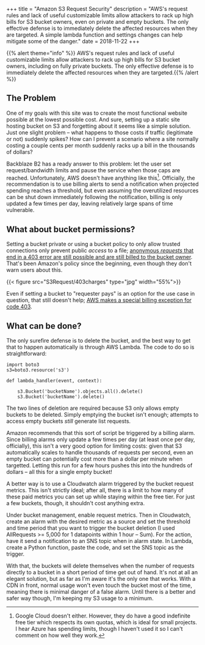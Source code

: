 +++
title = "Amazon S3 Request Security"
description = "AWS's request rules and lack of useful customizable limits allow attackers to rack up high bills for S3 bucket owners, even on private and empty buckets. The only effective defense is to immediately delete the affected resources when they are targeted. A simple lambda function and settings changes can help mitigate some of the danger."
date = 2018-11-22
+++

{{% alert theme="info" %}} AWS's request rules and lack of useful customizable limits allow attackers to rack up high bills for S3 bucket owners, including on fully private buckets. The only effective defense is to immediately delete the affected resources when they are targeted.{{% /alert %}}

## The Problem

One of my goals with this site was to create the most functional website possible at the lowest possible cost. And sure, setting up a static site hosting bucket on S3 and forgetting about it seems like a simple solution. Just one slight problem – what happens to those costs if traffic (legitimate or not) suddenly spikes? How can I prevent a scenario where a site normally costing a couple cents per month suddenly racks up a bill in the thousands of dollars?

Backblaze B2 has a ready answer to this problem: let the user set request/bandwidth limits and pause the service when those caps are reached. Unfortunately, AWS doesn't have anything like this[^1]. Officially, the recommendation is to use billing alerts to send a notification when projected spending reaches a threshold, but even assuming the overutilized resources can be shut down immediately following the notification, billing is only updated a few times per day, leaving relatively large spans of time vulnerable. 

## What about bucket permissions?

Setting a bucket private or using a bucket policy to only allow trusted connections only prevent public *access* to a file; [anonymous *requests* that end in a 403 error are still possible and are still billed to the bucket owner](http://forums.aws.amazon.com/thread.jspa?messageID=58436). That's been Amazon's policy since the beginning, even though they don't warn users about this.

{{< figure src="S3Request/403charges" type="jpg" width="55%">}}

Even if setting a bucket to "requester pays" is an option for the use case in question, that still doesn't help; [AWS makes a special billing exception for code 403](https://docs.aws.amazon.com/AmazonS3/latest/dev/RequesterPaysBuckets.html#ChargeDetails). 

## What can be done?

The only surefire defense is to delete the bucket, and the best way to get that to happen automatically is through AWS Lambda. The code to do so is straightforward:


```
import boto3
s3=boto3.resource('s3')

def lambda_handler(event, context):

    s3.Bucket('bucketName').objects.all().delete()
    s3.Bucket('bucketName').delete()
```

The two lines of deletion are required because S3 only allows empty buckets to be deleted. Simply emptying the bucket isn't enough; attempts to access empty buckets *still* generate list requests.

Amazon recommends that this sort of script be triggered by a billing alarm. Since billing alarms only update a few times per day (at least once per day, officially), this isn't a very good option for limiting costs: given that S3 automatically scales to handle thousands of requests per second, even an empty bucket can potentially cost more than a dollar per minute when targetted. Letting this run for a few hours pushes this into the hundreds of dollars – all this for a single empty bucket! 

A better way is to use a Cloudwatch alarm triggered by the bucket request metrics. This isn't strictly ideal; after all, there is a limit to how many of these paid metrics you can set up while staying within the free tier. For just a few buckets, though, it shouldn't cost anything extra. 

Under bucket management, enable request metrics. Then in Cloudwatch, create an alarm with the desired metric as a source and set the threshold and time period that you want to trigger the bucket deletion (I used AllRequests >= 5,000 for 1 datapoints within 1 hour – Sum). For the action, have it send a notification to an SNS topic when in alarm state. In Lambda, create a Python function, paste the code, and set the SNS topic as the trigger. 

With that, the buckets will delete themselves when the number of requests directly to a bucket in a short period of time get out of hand. It's not at all an elegant solution, but as far as I'm aware it's the only one that works. With a CDN in front, normal usage won't even touch the bucket most of the time, meaning there is minimal danger of a false alarm. Until there is a better and safer way though, I'm keeping my S3 usage to a minimum.

[^1]:Google Cloud doesn't either. However, they do have a good indefinite free tier which respects its own quotas, which is ideal for small projects. I hear Azure has spending limits, though I haven't used it so I can't comment on how well they work.

